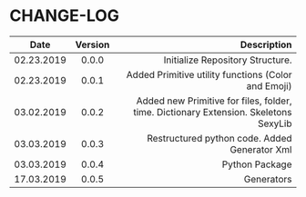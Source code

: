 # CHANGE-LOG

| Date       | Version |                                        Description |
| ---------- | :-----: | -------------------------------------------------: |
| 02.23.2019 |  0.0.0  |                   Initialize Repository Structure. |
| 02.23.2019 |  0.0.1  | Added Primitive utility functions (Color and Emoji)|
| 03.02.2019 |  0.0.2  | Added new Primitive for files, folder, time. Dictionary Extension. Skeletons SexyLib|
| 03.03.2019 |  0.0.3  | Restructured python code. Added Generator Xml|
| 03.03.2019 |  0.0.4  | Python Package| TO-DO Generate it. Overload yalm dict to Dictionary
| 17.03.2019 |  0.0.5  | Generators
